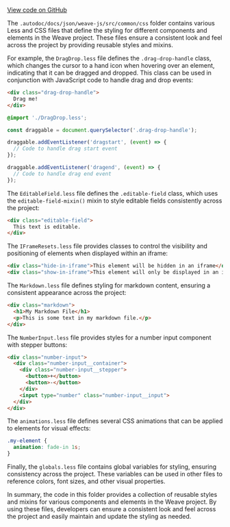 [View code on GitHub](https://github.com/wandb/weave/.autodoc/docs/json/weave-js/src/common/css)

The `.autodoc/docs/json/weave-js/src/common/css` folder contains various Less and CSS files that define the styling for different components and elements in the Weave project. These files ensure a consistent look and feel across the project by providing reusable styles and mixins.

For example, the `DragDrop.less` file defines the `.drag-drop-handle` class, which changes the cursor to a hand icon when hovering over an element, indicating that it can be dragged and dropped. This class can be used in conjunction with JavaScript code to handle drag and drop events:

```html
<div class="drag-drop-handle">
  Drag me!
</div>
```

```css
@import './DragDrop.less';
```

```javascript
const draggable = document.querySelector('.drag-drop-handle');

draggable.addEventListener('dragstart', (event) => {
  // Code to handle drag start event
});

draggable.addEventListener('dragend', (event) => {
  // Code to handle drag end event
});
```

The `EditableField.less` file defines the `.editable-field` class, which uses the `editable-field-mixin()` mixin to style editable fields consistently across the project:

```html
<div class="editable-field">
  This text is editable.
</div>
```

The `IFrameResets.less` file provides classes to control the visibility and positioning of elements when displayed within an iframe:

```html
<div class="hide-in-iframe">This element will be hidden in an iframe</div>
<div class="show-in-iframe">This element will only be displayed in an iframe</div>
```

The `Markdown.less` file defines styling for markdown content, ensuring a consistent appearance across the project:

```html
<div class="markdown">
  <h1>My Markdown File</h1>
  <p>This is some text in my markdown file.</p>
</div>
```

The `NumberInput.less` file provides styles for a number input component with stepper buttons:

```html
<div class="number-input">
  <div class="number-input__container">
    <div class="number-input__stepper">
      <button>+</button>
      <button>-</button>
    </div>
    <input type="number" class="number-input__input">
  </div>
</div>
```

The `animations.less` file defines several CSS animations that can be applied to elements for visual effects:

```css
.my-element {
  animation: fade-in 1s;
}
```

Finally, the `globals.less` file contains global variables for styling, ensuring consistency across the project. These variables can be used in other files to reference colors, font sizes, and other visual properties.

In summary, the code in this folder provides a collection of reusable styles and mixins for various components and elements in the Weave project. By using these files, developers can ensure a consistent look and feel across the project and easily maintain and update the styling as needed.
